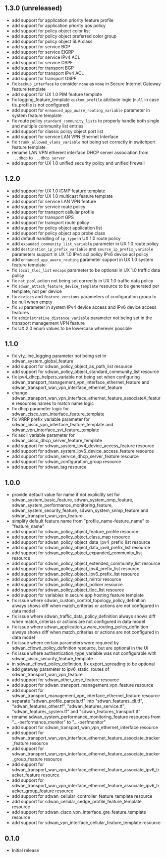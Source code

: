 ## 1.3.0 (unreleased)

- add support for application priority feature profile
- add support for application priority qos policy
- add support for policy object color list
- add support for policy object preferred color group
- add support for policy object SLA class
- add support for service BGP
- add support for service EIGRP
- add support for service IPv4 ACL
- add support for service OSPF
- add support for transport BGP
- add support for transport IPv4 ACL
- add support for transport OSPF
- fix `backup_interface` to consider `none` as `None` in Secure Internet Gateway feature template
- add support for UX 1.0 PIM feature template
- fix logging_feature_template `custom_profile` attribute logic (`null` in case tls_profile is not configured)
- add support for `enhanced_app_aware_routing_variable` parameter in system feature template
- fix route policy `standard_community_lists` to properly handle both single and multiple community list entries
- add support for classic policy object port list
- add support for service LAN VPN Ethernet Interface
- fix `trunk_allowed_vlans_variable` not being set correctly in switchport feature template
- rename LAN VPN etherent interface DHCP server association from `...dhcp` to `...dhcp_server`
- add support for UX 1.0 unified security policy and unified firewall

## 1.2.0

- add support for UX 1.0 IGMP feature template
- add support for UX 1.0 multicast feature template
- add support for service LAN VPN feature
- add support for service route policy
- add support for transport cellular profile
- add support for transport GPS
- add support for transport route policy
- add support for policy object application list
- add support for policy object app probe class
- add default handling of `ip_type` in UX 1.0 route policy
- add `expanded_community_list_variable` parameter in UX 1.0 route policy
- add `destination_ip_prefix_variable` and `source_ip_prefix_variable` parameters support in UX 1.0 IPv4 acl policy IPv6 device acl policy
- add `enhanced_app_aware_routing` parameter support in UX 1.0 system feature template
- fix `local_tloc_list` `encaps` parameter to be optional in UX 1.0 traffic data policy
- fix `nat_pool` action not being set correctly in UX 1.0 traffic data policy
- fix `sdwan_attach_feature_device_template` resource to be generated per template, not per device
- fix `devices` and `feature_versions` parameters of configuration group to be null when empty
- fix `id` parameter in system IPv4 device access and IPv6 device access features
- fix `administrative_distance_variable` parameter not being set in the transport management VPN feature
- fix UX 2.0 enum values to be lowercase wherever possible

## 1.1.0

- fix vty_line_logging parameter not being set in sdwan_system_global_feature
- add support for sdwan_policy_object_as_path_list resource
- add support for sdwan_policy_object_standard_community_list resource
- fix ipv4_dhcp_helpers_variable not being set when configuring sdwan_transport_management_vpn_interface_ethernet_feature and sdwan_transport_wan_vpn_interface_ethernet_feature
- change sdwan_transport_wan_vpn_interface_ethernet_feature_associateX_feature resources names to match name logic
- fix dhcp parameter logic for sdwan_cisco_vpn_interface_feature_template
- fix VRRP prefix_variable parameter for sdwan_cisco_vpn_interface_feature_template and sdwan_vpn_interface_svi_feature_template
- fix ascii_variable parameter for sdwan_cisco_dhcp_server_feature_template
- add support for sdwan_system_ipv4_device_access_feature resource
- add support for sdwan_system_ipv6_device_access_feature resource
- add support for sdwan_service_dhcp_server_feature resource
- add support for sdwan_configuration_group resource
- add support for sdwan_tag resource

## 1.0.0

- provide default value for name if not explicitly set for sdwan_system_basic_feature, sdwan_system_omp_feature, sdwan_system_performance_monitoring_feature, sdwan_system_security_feature, sdwan_system_snmp_feature and sdwan_transport_wan_vpn_feature
- simplify default feature name from "profile_name-feature_name" to "feature_name"
- add support for sdwan_policy_object_feature_profile resource
- add support for sdwan_policy_object_class_map resource
- add support for sdwan_policy_object_data_ipv4_prefix_list resource
- add support for sdwan_policy_object_data_ipv6_prefix_list resource
- add support for sdwan_policy_object_expanded_community_list resource
- add support for sdwan_policy_object_extended_community_list resource
- add support for sdwan_policy_object_ipv4_prefix_list resource
- add support for sdwan_policy_object_ipv6_prefix_list resource
- add support for sdwan_policy_object_mirror resource
- add support for sdwan_policy_object_policer resource
- add support for sdwan_policy_object_tloc_list resource
- add support for variables in secure app hosting feature template
- fix issue where sdwan_custom_control_topology_policy_definition always shows diff when match_criterias or actions are not configured in data model
- fix issue where sdwan_traffic_data_policy_definition always shows diff when match_criterias or actions are not configured in data model
- fix issue where sdwan_application_aware_routing_policy_definition always shows diff when match_criterias or actions are not configured in data model
- fix issue where certain parameters were required by sdwan_cflowd_policy_definition resource, but are optional in the UI
- fix issue where authentication_type_variable was not configurable with sdwan_cisco_security_feature_template
- in sdwan_cflowd_policy_definition, fix export_spreading to be optional
- add gateway parameter to ipv6_static_routes of sdwan_transport_wan_vpn_feature
- add support for sdwan_other_ucse_feature resource
- add support for sdwan_transport_management_vpn_feature resource
- add support for sdwan_transport_management_vpn_interface_ethernet_feature resource
- separate "sdwan_profile_parcels.tf" into "sdwan_features_cli.tf", "sdwan_features_other.tf", "sdwan_features_service.tf", "sdwan_features_system.tf" and "sdwan_features_transport.tf"
- rename sdwan_system_performance_monitoring_feature resources from "...-performance_monitor" to "...-perfmonitor"
- add support for sdwan_transport_wan_vpn_ethernet_interface resource
- add support for sdwan_transport_wan_vpn_interface_ethernet_feature_associate_tracker_feature resource
- add support for sdwan_transport_wan_vpn_interface_ethernet_feature_associate_tracker_group_feature resource
- add support for sdwan_transport_wan_vpn_interface_ethernet_feature_associate_ipv6_tracker_feature resource
- add support for sdwan_transport_wan_vpn_interface_ethernet_feature_associate_ipv6_tracker_group_feature resource
- add support for sdwan_cellular_controller_feature_template resource
- add support for sdwan_cellular_cedge_profile_feature_template resource
- add support for sdwan_cisco_vpn_interface_gre_feature_template resource
- add support for sdwan_vpn_interface_cellular_feature_template resource

## 0.1.0

- Initial release
